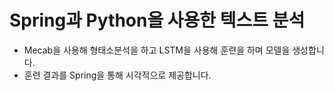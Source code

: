 Spring과 Python을 사용한 텍스트 분석
===============================

* Mecab을 사용해 형태소분석을 하고 LSTM을 사용해 훈련을 하며 모델을 생성합니다.
* 훈련 결과를 Spring을 통해 시각적으로 제공합니다.
